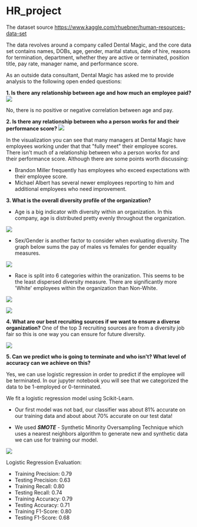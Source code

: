 # HR_project

The dataset source https://www.kaggle.com/rhuebner/human-resources-data-set

The data revolves around a company called Dental Magic, and the core data set contains names, DOBs, age, gender, marital status, date of hire, reasons for termination, department, whether they are active or terminated, position title, pay rate, manager name, and performance score.

As an outside data consultant, Dental Magic has asked me to provide analysis to the following open ended questions:

**1. Is there any relationship between age and how much an employee paid?**
![](images/agepay_corr.png)

No, there is no positive or negative correlation between age and pay.

**2. Is there any relationship between who a person works for and their performance score?**
![](images/frequency.png)

In the visualization you can see that many managers at Dental Magic have employees working under that that "fully meet" their employee scores. There isn't much of a relationship between who a person works for and their performance score. Although there are some points worth discussing:
 - Brandon Miller frequently has employees who exceed expectations with their employee score.
 - Michael Albert has several newer employees reporting to him and additional employees who need improvement.  

**3. What is the overall diversity profile of the organization?**

- Age is a big indicator with diversity within an organization. In this company, age is distributed pretty evenly throughout the organization.

![](images/age_dist.png)

- Sex/Gender is another factor to consider when evaluating diversity. The graph below sums the pay of males vs females for gender equality measures.

![](images/male_pay.png)

- Race is split into 6 categories within the oranization. This seems to be the least dispersed diversity measure. There are significantly more 'White' employees within the organization than Non-White.

![](images/race.png)

![](images/hispanic.png)

**4. What are our best recruiting sources if we want to ensure a diverse organization?**
One of the top 3 recruiting sources are from a diversity job fair so this is one way you can ensure for future diversity.

![](images/source_count.png)

**5. Can we predict who is going to terminate and who isn't? What level of accuracy can we achieve on this?**

Yes, we can use logistic regression in order to predict if the employee will be terminated. In our jupyter notebook you will see that we categorized the data to be 1-employed or 0-terminated.

We fit a logistic regression model using Scikit-Learn.

- Our first model was not bad, our classifier was about 81% accurate on our training data and about about 70% accurate on our test data!  

- We used ***SMOTE*** - Synthetic Minority Oversampling Technique which uses a nearest neighbors algorithm to generate new and synthetic data we can use for training our model.

![](images/conf_matrix.png)

Logistic Regression Evaluation:
- Training Precision:  0.79
- Testing Precision:  0.63
- Training Recall:  0.80
- Testing Recall:  0.74
- Training Accuracy:  0.79
- Testing Accuracy:  0.71
- Training F1-Score:  0.80
- Testing F1-Score:  0.68
